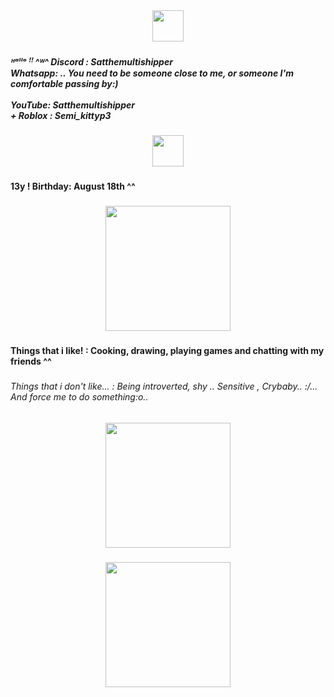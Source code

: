 <div align="center">
  <img height="50" src="https://gifcity.carrd.co/assets/images/gallery44/e9ecabff.gif?v=e3c0bc0f"  />
</div>

###

<h5 align="left">ᴴᵃˡˡᵒ ꜝꜝ ^ᵂ^ Discord : Satthemultishipper <br>Whatsapp: .. You need to be someone close to me, or someone I'm comfortable passing by:)<br><br>YouTube: Satthemultishipper <br>+ Roblox : Semi_kittyp3</h5>

###

<div align="center">
  <img height="50" src="https://gifcity.carrd.co/assets/images/gallery38/1b6a809b.gif?v=e3c0bc0f"  />
</div>

###


<h4 align="left">13y ! Birthday: August 18th ^^</h4>

###

<div align="center">
  <img height="200" src="https://gifcity.carrd.co/assets/images/gallery294/e791ba55.gif?v=e3c0bc0f"  />
</div>

###


<h4 align="left">Things that i like! : Cooking, drawing, playing games and chatting with my friends ^^</h4>

###

<h6 align="left">Things that i don't like... : Being introverted, shy .. Sensitive , Crybaby.. :/... And force me to do something:o..</h6>

###

<div align="center">
  <img height="200" src="https://gifcity.carrd.co/assets/images/gallery13/929b4d7e.gif?v=e3c0bc0f"  />
</div>

###

<div align="center">
  <img height="200" src="https://gifcity.carrd.co/assets/images/gallery13/9f8fdde1.gif?v=e3c0bc0f"  />
</div>

###
